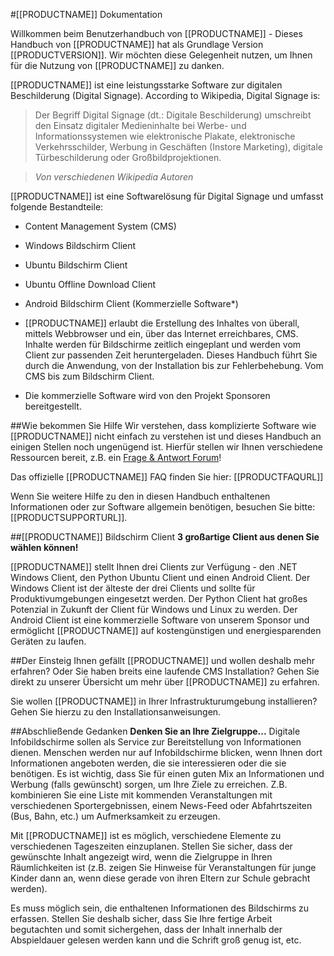 <!--toc=getting_started-->
#[[PRODUCTNAME]] Dokumentation

Willkommen beim Benutzerhandbuch von [[PRODUCTNAME]] - Dieses Handbuch von [[PRODUCTNAME]] hat als Grundlage Version [[PRODUCTVERSION]]. Wir möchten diese Gelegenheit nutzen, um Ihnen für die Nutzung von [[PRODUCTNAME]] zu danken.

[[PRODUCTNAME]] ist eine leistungsstarke Software zur digitalen Beschilderung (Digital Signage). According to Wikipedia, Digital Signage is:

> Der Begriff Digital Signage (dt.: Digitale Beschilderung) umschreibt den Einsatz digitaler Medieninhalte bei Werbe- und Informationssystemen wie elektronische Plakate, elektronische Verkehrsschilder, Werbung in Geschäften (Instore Marketing), digitale Türbeschilderung oder Großbildprojektionen.

> *Von verschiedenen Wikipedia Autoren*

[[PRODUCTNAME]] ist eine Softwarelösung für Digital Signage und umfasst folgende Bestandteile:

* Content Management System (CMS)
* Windows Bildschirm Client
* Ubuntu Bildschirm Client
* Ubuntu Offline Download Client
* Android Bildschirm Client (Kommerzielle Software*)
* [[PRODUCTNAME]] erlaubt die Erstellung des Inhaltes von überall, mittels Webbrowser und ein, über das Internet erreichbares, CMS. Inhalte werden für Bildschirme zeitlich eingeplant und werden vom Client zur passenden Zeit heruntergeladen. Dieses Handbuch führt Sie durch die Anwendung, von der Installation bis zur Fehlerbehebung. Vom CMS bis zum Bildschirm Client.

* Die kommerzielle Software wird von den Projekt Sponsoren bereitgestellt.


##Wie bekommen Sie Hilfe
Wir verstehen, dass komplizierte Software wie [[PRODUCTNAME]] nicht einfach zu verstehen ist und dieses Handbuch an einigen Stellen noch ungenügend ist. Hierfür stellen wir Ihnen verschiedene Ressourcen bereit, z.B. ein [Frage &amp; Antwort Forum]([[PRODUCTSUPPORTURL]])!

Das offizielle [[PRODUCTNAME]] FAQ finden Sie hier: [[PRODUCTFAQURL]]

Wenn Sie weitere Hilfe zu den in diesen Handbuch enthaltenen Informationen oder zur Software allgemein benötigen, besuchen Sie bitte: [[PRODUCTSUPPORTURL]].

##[[PRODUCTNAME]] Bildschirm Client 
**3 großartige Client aus denen Sie wählen können!**

[[PRODUCTNAME]] stellt Ihnen drei Clients zur Verfügung - den .NET Windows Client, den Python Ubuntu Client und einen Android Client. Der Windows Client ist der älteste der drei Clients und sollte für Produktivumgebungen eingesetzt werden. Der Python Client hat großes Potenzial in Zukunft der Client für Windows und Linux zu werden. Der Android Client ist eine kommerzielle Software von unserem Sponsor und ermöglicht [[PRODUCTNAME]] auf kostengünstigen und energiesparenden Geräten zu laufen.

##Der Einsteig
Ihnen gefällt [[PRODUCTNAME]] und wollen deshalb mehr erfahren? Oder Sie haben breits eine laufende CMS Installation? Gehen Sie direkt zu unserer Übersicht um mehr über [[PRODUCTNAME]] zu erfahren.

Sie wollen [[PRODUCTNAME]] in Ihrer Infrastrukturumgebung installieren? Gehen Sie hierzu zu den Installationsanweisungen.

##Abschließende Gedanken
**Denken Sie an Ihre Zielgruppe...**
Digitale Infobildschirme sollen als Service zur Bereitstellung von Informationen dienen. Menschen werden nur auf Infobildschirme blicken, wenn Ihnen dort Informationen angeboten werden, die sie interessieren oder die sie benötigen. Es ist wichtig, dass Sie für einen guten Mix an Informationen und Werbung (falls gewünscht) sorgen, um Ihre Ziele zu erreichen. Z.B. kombinieren Sie eine Liste mit kommenden Veranstaltungen mit verschiedenen Sportergebnissen, einem News-Feed oder Abfahrtszeiten (Bus, Bahn, etc.) um Aufmerksamkeit zu erzeugen.

Mit [[PRODUCTNAME]] ist es möglich, verschiedene Elemente zu verschiedenen Tageszeiten einzuplanen. Stellen Sie sicher, dass der gewünschte Inhalt angezeigt wird, wenn die Zielgruppe in Ihren Räumlichkeiten ist (z.B. zeigen Sie Hinweise für Veranstaltungen für junge Kinder dann an, wenn diese gerade von ihren Eltern zur Schule gebracht werden).

Es muss möglich sein, die enthaltenen Informationen des Bildschirms zu erfassen. Stellen Sie deshalb sicher, dass Sie Ihre fertige Arbeit begutachten und somit sichergehen, dass der Inhalt innerhalb der Abspieldauer gelesen werden kann und die Schrift groß genug ist, etc.

